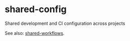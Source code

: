 # shared-config

Shared development and CI configuration across projects

See also: [shared-workflows](https://github.com/relaycorp/shared-workflows).
